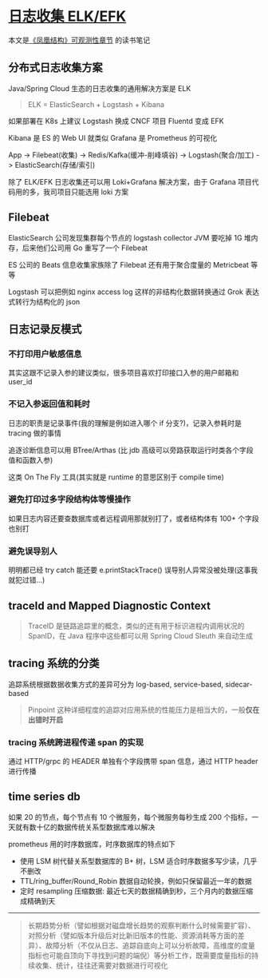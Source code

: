 # [日志收集 ELK/EFK](/2022/08/log_collect_elk_efk_and_loki.md)

本文是[《凤凰结构》可观测性章节](<http://icyfenix.cn/distribution/observability/logging.html>)
的读书笔记

## 分布式日志收集方案

Java/Spring Cloud 生态的日志收集的通用解决方案是 ELK

> ELK = ElasticSearch + Logstash + Kibana

如果部署在 K8s 上建议 Logstash 换成 CNCF 项目 Fluentd 变成 EFK

Kibana 是 ES 的 Web UI 就类似 Grafana 是 Prometheus 的可视化

App -> Filebeat(收集) -> Redis/Kafka(缓冲-削峰填谷) -> Logstash(聚合/加工) -> ElasticSearch(存储/索引)

除了 ELK/EFK 日志收集还可以用 Loki+Grafana 解决方案，由于 Grafana 项目代码用的多，我司项目只能选用 loki 方案

## Filebeat

ElasticSearch 公司发现集群每个节点的 logstash collector JVM 要吃掉 1G 堆内存，后来他们公司用 Go 重写了一个 Filebeat

ES 公司的 Beats 信息收集家族除了 Filebeat 还有用于聚合度量的 Metricbeat 等等

Logstash 可以把例如 nginx access log 这样的非结构化数据转换通过 Grok 表达式转行为结构化的 json

## 日志记录反模式

### 不打印用户敏感信息

其实这跟不记录入参的建议类似，很多项目喜欢打印接口入参的用户邮箱和 user_id

### 不记入参返回值和耗时

日志的职责是记录事件(我的理解是例如进入哪个 if 分支?)，记录入参耗时是 tracing 做的事情

追逐诊断信息可以用 BTree/Arthas (比 jdb 高级可以旁路获取运行时类各个字段值和函数入参)

这类 On The Fly 工具(其实就是 runtime 的意思区别于 compile time)

### 避免打印过多字段结构体等慢操作

如果日志内容还要查数据库或者远程调用那就别打了，或者结构体有 100+ 个字段也别打

### 避免误导别人

明明都已经 try catch 能还要 e.printStackTrace() 误导别人异常没被处理(这事我就犯过错...)

## traceId and Mapped Diagnostic Context

> TraceID 是链路追踪里的概念，类似的还有用于标识进程内调用状况的 SpanID，在 Java 程序中这些都可以用 Spring Cloud Sleuth 来自动生成

## tracing 系统的分类

追踪系统根据数据收集方式的差异可分为 log-based, service-based, sidecar-based

> Pinpoint 这种详细程度的追踪对应用系统的性能压力是相当大的，一般**仅在出错时开启**

### tracing 系统跨进程传递 span 的实现

通过 HTTP/grpc 的 HEADER 单独有个字段携带 span 信息，通过 HTTP header 进行传播

## time series db

如果 20 的节点，每个节点有 10 个微服务，每个微服务每秒生成 200 个指标，一天就有数十亿的数据传统关系型数据库难以解决

prometheus 用的时序数据库，时序数据库的特点如下

- 使用 LSM 树代替关系型数据库的 B+ 树，LSM 适合时序数据多写少读，几乎不删改
- TTL/ring_buffer/Round_Robin 数据自动轮换，例如只保留最近一年的数据
- 定时 resampling 压缩数据: 最近七天的数据精确到秒，三个月内的数据压缩成精确到天

---

> 长期趋势分析（譬如根据对磁盘增长趋势的观察判断什么时候需要扩容）、对照分析（譬如版本升级后对比新旧版本的性能、资源消耗等方面的差异）、故障分析（不仅从日志、追踪自底向上可以分析故障，高维度的度量指标也可能自顶向下寻找到问题的端倪）等分析工作，既需要度量指标的持续收集、统计，往往还需要对数据进行可视化
